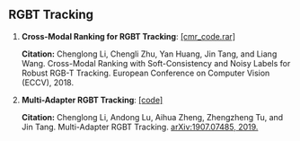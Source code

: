 ## RGBT Tracking

1. **Cross-Modal Ranking for RGBT Tracking**: [[cmr_code.rar]](http://chenglongli.cn/system/file?fileId=105966)

    **Citation:** Chenglong Li, Chengli Zhu, Yan Huang, Jin Tang, and Liang Wang. Cross-Modal Ranking with Soft-Consistency and Noisy Labels for Robust RGB-T Tracking. European Conference on Computer Vision (ECCV), 2018.

2. **Multi-Adapter RGBT Tracking**: [[code]](https://github.com/Alexadlu/MANet)

    **Citation:** Chenglong Li, Andong Lu, Aihua Zheng, Zhengzheng Tu, and Jin Tang. Multi-Adapter RGBT Tracking. [arXiv:1907.07485, 2019.](https://arxiv.org/abs/1907.07485)
